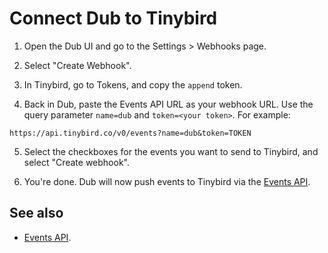 # Connect Dub to Tinybird

1. Open the Dub UI and go to the Settings > Webhooks page.
   
2. Select "Create Webhook".

3. In Tinybird, go to Tokens, and copy the `append` token.

4. Back in Dub, paste the Events API URL as your webhook URL. Use the query parameter `name=dub` and `token=<your token>`. For example:

```
https://api.tinybird.co/v0/events?name=dub&token=TOKEN
```

5. Select the checkboxes for the events you want to send to Tinybird, and select "Create webhook".

6. You're done. Dub will now push events to Tinybird via the [Events API](https://tinybird.co/docs/get-data-in/ingest-apis/events-api).
   
    
## See also

* [Events API](https://tinybird.co/docs/get-data-in/ingest-apis/events-api).
